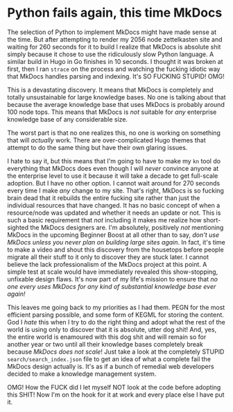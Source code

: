 # Python fails again, this time MkDocs

The selection of Python to implement MkDocs might have made sense at the time. But after attempting to render my 2056 node zettelkasten site and waiting for 260 seconds for it to build I realize that MkDocs is absolute shit simply because it chose to use the ridiculously slow Python language. A similar build in Hugo in Go finishes in 10 seconds. I thought it was broken at first, then I ran `strace` on the process and watching the fucking idiotic way that MkDocs handles parsing and indexing. It's SO FUCKING STUPID! OMG!

This is a devastating discovery. It means that MkDocs is completely and totally unsustainable for large knowledge bases. No one is talking about that because the average knowledge base that uses MkDocs is probably around 100 node tops. This means that MkDocs is *not* suitable for *any* enterprise knowledge base of any considerable size.

The worst part is that no one realizes this, no one is working on something that will *actually* work. There are over-complicated Hugo themes that attempt to do the same thing but have their own glaring issues.

I hate to say it, but this means that I'm going to have to make my `kn` tool do everything that MkDocs does even though I will *never* convince anyone at the enterprise level to use it because it will take a decade to get full-scale adoption. But I have no other option. I cannot wait around for 270 seconds every time I make *any* change to my site. That's right, MkDocs is so fucking brain dead that it rebuilds the entire fucking site rather than just the individual resources that have changed. It has no basic concept of when a resource/node was updated and whether it needs an update or not. This is such a basic requirement that *not* including it makes me realize how short-sighted the MkDocs designers are. I'm absolutely, positively *not* mentioning MkDocs in the upcoming Beginner Boost at all other than to say, *don't use MkDocs unless you never plan on building large sites again*. In fact, it's time to make a video and shout this discovery from the housetops before people migrate all their stuff to it only to discover they are stuck later. I cannot believe the lack professionalism of the MkDocs project at this point. A simple test at scale would have immediately revealed this show-stopping, unfixable design flaws. It's now part of my life's mission to ensure that *no one every uses MkDocs for any kind of substantial knowledge base ever again!*

This leaves me going back to my priorities as I had them. PEGN for the most efficient parsing possible, and some form of KEGML for storing the content. God I *hate* this when I try to do the right thing and adopt what the rest of the world is using only to discover that it is absolute, utter dog shit! And, yes, the entire world is enamoured with this dog shit and will remain so for another year or two until all their knowledge bases completely break because *MkDocs does not scale*! Just take a look at the completely STUPID `search/search_index.json` file to get an idea of what a complete fail the MkDocs design actually is. It's as if a bunch of remedial web developers decided to make a knowledge management system.

OMG! How the FUCK did I let myself NOT look at the code before adopting this SHIT! Now I'm on the hook for it at work and every place else I have put it.
